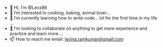 - 👋 Hi, I’m @Levz86
- 👀 I’m interested in cooking, baking, animal lover...
- 🌱 I’m currently learning how to write code... lol for the first time in my life ...
- 💞️ I’m looking to collaborate on anything to get more experience and practice and learn more ...
- 📫 How to reach me email: levina.ramkumar@gmail.com

<!---
Levz86/Levz86 is a ✨ special ✨ repository because its `README.md` (this file) appears on your GitHub profile.
You can click the Preview link to take a look at your changes.
--->
